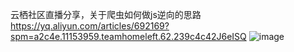 云栖社区直播分享，关于爬虫如何做js逆向的思路
https://yq.aliyun.com/articles/692169?spm=a2c4e.11153959.teamhomeleft.62.239c4c42J6eISQ
![image](https://github.com/xiaxichen/zh_login/tree/master/images/dingding.jpeg)
